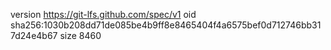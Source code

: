 version https://git-lfs.github.com/spec/v1
oid sha256:1030b208dd71de085be4b9ff8e8465404f4a6575bef0d712746bb317d24e4b67
size 8460
